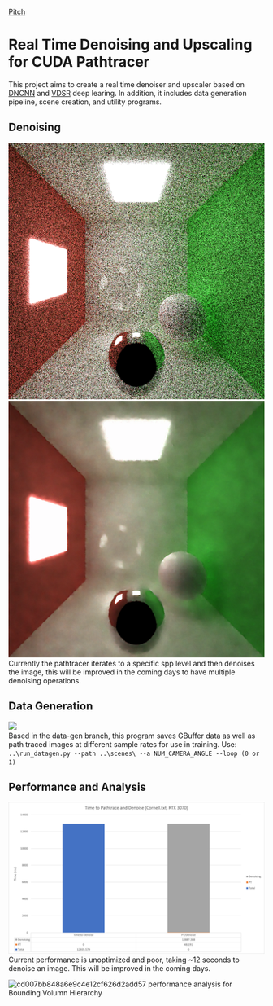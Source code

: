 [Pitch](https://docs.google.com/presentation/d/1y1yV0J7CyVD8jc_lO0PWT8My7wSFG6huEi9DV5qEQxY/edit#slide=id.p)
# Real Time Denoising and Upscaling for CUDA Pathtracer
This project aims to create a real time denoiser and upscaler based on [DNCNN](https://arxiv.org/abs/1608.03981) and [VDSR](https://arxiv.org/abs/1511.04587) deep learing. In addition, it includes data generation pipeline, scene creation, and utility programs.


## Denoising
![](img/low_spp.png)  ![](img/denoised_spp.png)  
Currently the pathtracer iterates to a specific spp level and then denoises the image, this will be improved in the coming days to have multiple denoising operations.

## Data Generation
![](img/ms2gif.gif)  
Based in the data-gen branch, this program saves GBuffer data as well as path traced images at different sample rates for use in training. 
Use:  
`..\run_datagen.py --path ..\scenes\ --a NUM_CAMERA_ANGLE --loop (0 or 1)`

## Performance and Analysis  

![](img/denoising_graph.png)  
Current performance is unoptimized and poor, taking ~12 seconds to denoise an image. This will be improved in the coming days.

![cd007bb848a6e9c4e12cf626d2add57](https://user-images.githubusercontent.com/54868517/205754761-267ce7a5-7e76-404d-8fbb-4dd6abfb63d9.png)
performance analysis for Bounding Volumn Hierarchy
